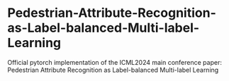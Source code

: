 # Pedestrian-Attribute-Recognition-as-Label-balanced-Multi-label-Learning
Official pytorch implementation of the ICML2024 main conference paper: Pedestrian Attribute Recognition as Label-balanced Multi-label Learning
